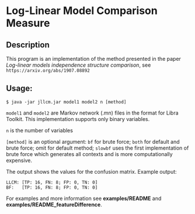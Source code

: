 # Log-Linear Model Comparison Measure
## Description

This program is an implementation of the method presented in the paper
_Log-linear models independence structure comparison_,
see ```https://arxiv.org/abs/1907.08892```

## Usage:

```
$ java -jar jllcm.jar model1 model2 n [method]
```


`model1` and `model2` are Markov network (.mn) files in the format for Libra Toolkit. This implementation supports only binary variables.

`n` is the number of variables

`[method]` is an optional argument: `bf` for brute force; `both` for default and brute force; omit for default method;
`slowbf` uses the first implementation of brute force which generates all contexts and is more computationally expensive.

The output shows the values for the confusion matrix. Example output:

```
LLCM: [TP: 16, FN: 8; FP: 0, TN: 0]
BF:   [TP: 16, FN: 8; FP: 0, TN: 0]
```

For examples and more information see **examples/README** and **examples/README_featureDifference**.
